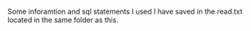 Some inforamtion and sql statements I used I have saved in the read.txt located in the same folder as this.